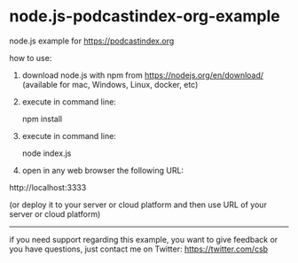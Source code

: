# node.js-podcastindex-org-example
 
node.js example for https://podcastindex.org

how to use:

1) download node.js with npm from https://nodejs.org/en/download/
(available for mac, Windows, Linux, docker, etc)

2) execute in command line:

    npm install

3) execute in command line:

    node index.js

4) open in any web browser the following URL:

http://localhost:3333

(or deploy it to your server or cloud platform and then use URL of your server or cloud platform)


***

if you need support regarding this example, you want to give feedback or you have questions, just contact me on Twitter: https://twitter.com/csb
